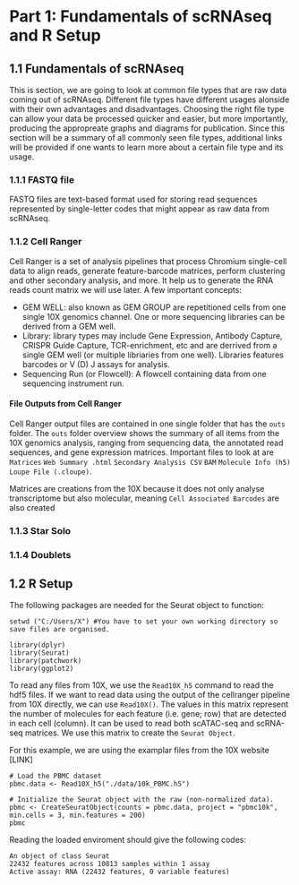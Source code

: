# Part 1: Fundamentals of scRNAseq and R Setup
## 1.1 Fundamentals of scRNAseq
This is section, we are going to look at common file types that are raw data coming out of scRNAseq. Different file types have different usages alonside with their own  advantages and disadvantages. Choosing the right file type can allow your data be processed quicker and easier, but more importantly, producing the appropreate graphs and diagrams for publication. Since this section will be a summary of all commonly seen file types, additional links will be provided if one wants to learn more about a certain file type and its usage. 

### 1.1.1 FASTQ file
FASTQ files are text-based format used for storing read sequences represented by single-letter codes that might appear as raw data from scRNAseq. 

### 1.1.2 Cell Ranger
Cell Ranger is a set of analysis pipelines that process Chromium single-cell data to align reads, generate feature-barcode matrices, perform clustering and other secondary analysis, and more. It help us to generate the RNA reads count matrix we will use later. A few important concepts:
- GEM WELL: also known as GEM GROUP are repetitioned cells from one single 10X genomics channel. One or more sequencing libraries can be derived from a GEM well. 
- Library: library types may include Gene Expression, Antibody Capture, CRISPR Guide Capture, TCR-enrichment, etc and are derrived from a single GEM well (or multiple libriaries from one well). Libraries features barcodes or V (D) J assays for analysis. 
- Sequencing Run (or Flowcell): A flowcell containing data from one sequencing instrument run.

#### File Outputs from Cell Ranger
Cell Ranger output files are contained in one single folder that has the ```outs``` folder. The ```outs``` folder overview shows the summary of all items from the 10X genomics analysis, ranging from sequencing data, the annotated read sequences, and gene expression matrices. Important files to look at are ```Matrices``` ```Web Summary .html``` ```Secondary Analysis CSV``` ```BAM``` ```Molecule Info (h5)``` ```Loupe File (.cloupe)```. 

Matrices are creations from the 10X because it does not only analyse transcriptome but also molecular, meaning ```Cell Associated Barcodes``` are also created 

### 1.1.3 Star Solo

### 1.1.4 Doublets




## 1.2 R Setup
The following packages are needed for the Seurat object to function:
```
setwd ("C:/Users/X") #You have to set your own working directory so save files are organised.

library(dplyr)
library(Seurat)
library(patchwork)
library(ggplot2)
```

To read any files from 10X, we use the ```Read10X_h5``` command to read the hdf5 files. If we want to read data using the output of the cellranger pipeline from 10X directly, we can use ```Read10X()```. The values in this matrix represent the number of molecules for each feature (i.e. gene; row) that are detected in each cell (column). It can be used to read both scATAC-seq and scRNA-seq matrices. We use this matrix to create the ```Seurat Object```. 

For this example, we are using the examplar files from the 10X website [LINK]
```
# Load the PBMC dataset
pbmc.data <- Read10X_h5("./data/10k_PBMC.h5")

# Initialize the Seurat object with the raw (non-normalized data).
pbmc <- CreateSeuratObject(counts = pbmc.data, project = "pbmc10k", min.cells = 3, min.features = 200)
pbmc
```
Reading the loaded enviroment should give the following codes:
```
An object of class Seurat 
22432 features across 10813 samples within 1 assay 
Active assay: RNA (22432 features, 0 variable features)
```


